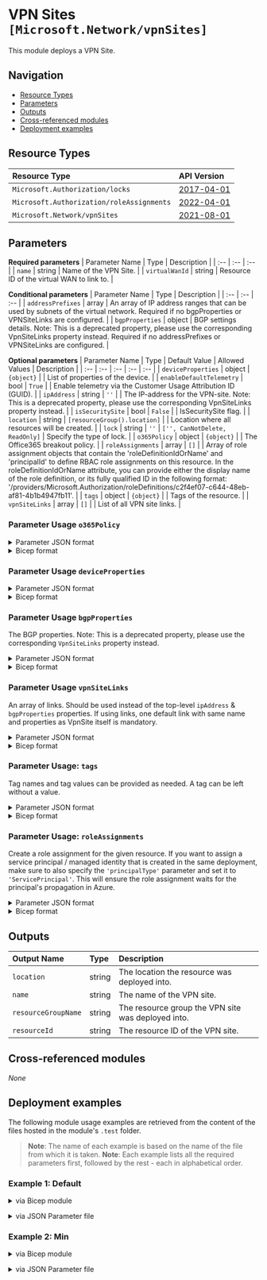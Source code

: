 # VPN Sites `[Microsoft.Network/vpnSites]`

This module deploys a VPN Site.

## Navigation

- [Resource Types](#Resource-Types)
- [Parameters](#Parameters)
- [Outputs](#Outputs)
- [Cross-referenced modules](#Cross-referenced-modules)
- [Deployment examples](#Deployment-examples)

## Resource Types

| Resource Type | API Version |
| :-- | :-- |
| `Microsoft.Authorization/locks` | [2017-04-01](https://docs.microsoft.com/en-us/azure/templates/Microsoft.Authorization/2017-04-01/locks) |
| `Microsoft.Authorization/roleAssignments` | [2022-04-01](https://docs.microsoft.com/en-us/azure/templates/Microsoft.Authorization/2022-04-01/roleAssignments) |
| `Microsoft.Network/vpnSites` | [2021-08-01](https://docs.microsoft.com/en-us/azure/templates/Microsoft.Network/2021-08-01/vpnSites) |

## Parameters

**Required parameters**
| Parameter Name | Type | Description |
| :-- | :-- | :-- |
| `name` | string | Name of the VPN Site. |
| `virtualWanId` | string | Resource ID of the virtual WAN to link to. |

**Conditional parameters**
| Parameter Name | Type | Description |
| :-- | :-- | :-- |
| `addressPrefixes` | array | An array of IP address ranges that can be used by subnets of the virtual network. Required if no bgpProperties or VPNSiteLinks are configured. |
| `bgpProperties` | object | BGP settings details. Note: This is a deprecated property, please use the corresponding VpnSiteLinks property instead. Required if no addressPrefixes or VPNSiteLinks are configured. |

**Optional parameters**
| Parameter Name | Type | Default Value | Allowed Values | Description |
| :-- | :-- | :-- | :-- | :-- |
| `deviceProperties` | object | `{object}` |  | List of properties of the device. |
| `enableDefaultTelemetry` | bool | `True` |  | Enable telemetry via the Customer Usage Attribution ID (GUID). |
| `ipAddress` | string | `''` |  | The IP-address for the VPN-site. Note: This is a deprecated property, please use the corresponding VpnSiteLinks property instead. |
| `isSecuritySite` | bool | `False` |  | IsSecuritySite flag. |
| `location` | string | `[resourceGroup().location]` |  | Location where all resources will be created. |
| `lock` | string | `''` | `['', CanNotDelete, ReadOnly]` | Specify the type of lock. |
| `o365Policy` | object | `{object}` |  | The Office365 breakout policy. |
| `roleAssignments` | array | `[]` |  | Array of role assignment objects that contain the 'roleDefinitionIdOrName' and 'principalId' to define RBAC role assignments on this resource. In the roleDefinitionIdOrName attribute, you can provide either the display name of the role definition, or its fully qualified ID in the following format: '/providers/Microsoft.Authorization/roleDefinitions/c2f4ef07-c644-48eb-af81-4b1b4947fb11'. |
| `tags` | object | `{object}` |  | Tags of the resource. |
| `vpnSiteLinks` | array | `[]` |  | List of all VPN site links. |


### Parameter Usage `o365Policy`

<details>

<summary>Parameter JSON format</summary>

```json
"o365Policy": {
    "value": {
        "breakOutCategories": {
            "optimize": true,
            "allow": true,
            "default": true
        }
    }
}
```

</details>


<details>

<summary>Bicep format</summary>

```bicep
o365Policy: {
    breakOutCategories: {
        optimize: true
        allow: true
        default: true
    }
}
```

</details>
<p>

### Parameter Usage `deviceProperties`

<details>

<summary>Parameter JSON format</summary>

```json
"deviceProperties": {
    "value": {
        "deviceModel": "morty",
        "deviceVendor": "contoso",
        "linkSpeedInMbps": 0
    }
}
```

</details>


<details>

<summary>Bicep format</summary>

```bicep
deviceProperties: {
    deviceModel: 'morty'
    deviceVendor: 'contoso'
    linkSpeedInMbps: 0
}
```

</details>
<p>

### Parameter Usage `bgpProperties`

The BGP properties. Note: This is a deprecated property, please use the corresponding `VpnSiteLinks` property instead.

<details>

<summary>Parameter JSON format</summary>

```json
"bgpProperties": {
    "value": {
        "asn": 65010,
        "bgpPeeringAddress": "1.1.1.1",
        "peerWeight": 0
    }
}
```

</details>


<details>

<summary>Bicep format</summary>

```bicep
bgpProperties: {
    asn: 65010
    bgpPeeringAddress: '1.1.1.1'
    peerWeight: 0
}
```

</details>
<p>

### Parameter Usage `vpnSiteLinks`

An array of links. Should be used instead of the top-level `ipAddress` & `bgpProperties` properties. If using links,  one default link with same name and properties as VpnSite itself is mandatory.

<details>

<summary>Parameter JSON format</summary>

```json
"vpnSiteLinks": {
    "value": [
        {
            "name": "<<namePrefix>>-az-vSite-x-001",
            "properties": {
                "bgpProperties": {
                    "asn": 65010,
                    "bgpPeeringAddress": "1.1.1.1"
                },
                "ipAddress": "1.2.3.4",
                "linkProperties": {
                    "linkProviderName": "contoso",
                    "linkSpeedInMbps": 5
                }
            }
        }
    ]
}
```

</details>

<details>

<summary>Bicep format</summary>

```bicep
vpnSiteLinks: [
    {
        name: '<<namePrefix>>-az-vSite-x-001'
        properties: {
            bgpProperties: {
                asn: 65010
                bgpPeeringAddress: '1.1.1.1'
            }
            ipAddress: '1.2.3.4'
            linkProperties: {
                linkProviderName: 'contoso'
                linkSpeedInMbps: 5
            }
        }
    }
]
```

</details>
<p>

### Parameter Usage: `tags`

Tag names and tag values can be provided as needed. A tag can be left without a value.

<details>

<summary>Parameter JSON format</summary>

```json
"tags": {
    "value": {
        "Environment": "Non-Prod",
        "Contact": "test.user@testcompany.com",
        "PurchaseOrder": "1234",
        "CostCenter": "7890",
        "ServiceName": "DeploymentValidation",
        "Role": "DeploymentValidation"
    }
}
```

</details>

<details>

<summary>Bicep format</summary>

```bicep
tags: {
    Environment: 'Non-Prod'
    Contact: 'test.user@testcompany.com'
    PurchaseOrder: '1234'
    CostCenter: '7890'
    ServiceName: 'DeploymentValidation'
    Role: 'DeploymentValidation'
}
```

</details>
<p>

### Parameter Usage: `roleAssignments`

Create a role assignment for the given resource. If you want to assign a service principal / managed identity that is created in the same deployment, make sure to also specify the `'principalType'` parameter and set it to `'ServicePrincipal'`. This will ensure the role assignment waits for the principal's propagation in Azure.

<details>

<summary>Parameter JSON format</summary>

```json
"roleAssignments": {
    "value": [
        {
            "roleDefinitionIdOrName": "Reader",
            "description": "Reader Role Assignment",
            "principalIds": [
                "12345678-1234-1234-1234-123456789012", // object 1
                "78945612-1234-1234-1234-123456789012" // object 2
            ]
        },
        {
            "roleDefinitionIdOrName": "/providers/Microsoft.Authorization/roleDefinitions/c2f4ef07-c644-48eb-af81-4b1b4947fb11",
            "principalIds": [
                "12345678-1234-1234-1234-123456789012" // object 1
            ],
            "principalType": "ServicePrincipal"
        }
    ]
}
```

</details>

<details>

<summary>Bicep format</summary>

```bicep
roleAssignments: [
    {
        roleDefinitionIdOrName: 'Reader'
        description: 'Reader Role Assignment'
        principalIds: [
            '12345678-1234-1234-1234-123456789012' // object 1
            '78945612-1234-1234-1234-123456789012' // object 2
        ]
    }
    {
        roleDefinitionIdOrName: '/providers/Microsoft.Authorization/roleDefinitions/c2f4ef07-c644-48eb-af81-4b1b4947fb11'
        principalIds: [
            '12345678-1234-1234-1234-123456789012' // object 1
        ]
        principalType: 'ServicePrincipal'
    }
]
```

</details>
<p>

## Outputs

| Output Name | Type | Description |
| :-- | :-- | :-- |
| `location` | string | The location the resource was deployed into. |
| `name` | string | The name of the VPN site. |
| `resourceGroupName` | string | The resource group the VPN site was deployed into. |
| `resourceId` | string | The resource ID of the VPN site. |

## Cross-referenced modules

_None_

## Deployment examples

The following module usage examples are retrieved from the content of the files hosted in the module's `.test` folder.
   >**Note**: The name of each example is based on the name of the file from which it is taken.
   >**Note**: Each example lists all the required parameters first, followed by the rest - each in alphabetical order.

<h3>Example 1: Default</h3>

<details>

<summary>via Bicep module</summary>

```bicep
module vpnSites './Microsoft.Network/vpnSites/deploy.bicep = {
  name: '${uniqueString(deployment().name)}-test-vsidef'
  params: {
    // Required parameters
    name: '<<namePrefix>>-vsidef'
    virtualWanId: '<virtualWanId>'
    // Non-required parameters
    deviceProperties: {
      linkSpeedInMbps: 0
    }
    lock: 'CanNotDelete'
    o365Policy: {
      breakOutCategories: {
        allow: true
        default: true
        optimize: true
      }
    }
    roleAssignments: [
      {
        principalIds: [
          '<managedIdentityPrincipalId>'
        ]
        roleDefinitionIdOrName: 'Reader'
      }
    ]
    tags: {
      tagA: 'valueA'
      tagB: 'valueB'
    }
    vpnSiteLinks: [
      {
        name: '<<namePrefix>>-vSite-vsidef'
        properties: {
          bgpProperties: {
            asn: 65010
            bgpPeeringAddress: '1.1.1.1'
          }
          ipAddress: '1.2.3.4'
          linkProperties: {
            linkProviderName: 'contoso'
            linkSpeedInMbps: 5
          }
        }
      }
      {
        name: 'Link1'
        properties: {
          bgpProperties: {
            asn: 65020
            bgpPeeringAddress: '192.168.1.0'
          }
          ipAddress: '2.2.2.2'
          linkProperties: {
            linkProviderName: 'contoso'
            linkSpeedInMbps: 5
          }
        }
      }
    ]
  }
}
```

</details>
<p>

<details>

<summary>via JSON Parameter file</summary>

```json
{
  "$schema": "https://schema.management.azure.com/schemas/2019-04-01/deploymentParameters.json#",
  "contentVersion": "1.0.0.0",
  "parameters": {
    // Required parameters
    "name": {
      "value": "<<namePrefix>>-vsipar"
    },
    "virtualWanId": {
      "value": "<virtualWanId>"
    },
    // Non-required parameters
    "deviceProperties": {
      "value": {
        "linkSpeedInMbps": 0
      }
    },
    "lock": {
      "value": "CanNotDelete"
    },
    "o365Policy": {
      "value": {
        "breakOutCategories": {
          "allow": true,
          "default": true,
          "optimize": true
        }
      }
    },
    "roleAssignments": {
      "value": [
        {
          "principalIds": [
            "<managedIdentityPrincipalId>"
          ],
          "roleDefinitionIdOrName": "Reader"
        }
      ]
    },
    "tags": {
      "value": {
        "tagA": "valueA",
        "tagB": "valueB"
      }
    },
    "vpnSiteLinks": {
      "value": [
        {
          "name": "<<namePrefix>>-vSite-vsipar",
          "properties": {
            "bgpProperties": {
              "asn": 65010,
              "bgpPeeringAddress": "1.1.1.1"
            },
            "ipAddress": "1.2.3.4",
            "linkProperties": {
              "linkProviderName": "contoso",
              "linkSpeedInMbps": 5
            }
          }
        },
        {
          "name": "Link1",
          "properties": {
            "bgpProperties": {
              "asn": 65020,
              "bgpPeeringAddress": "192.168.1.0"
            },
            "ipAddress": "2.2.2.2",
            "linkProperties": {
              "linkProviderName": "contoso",
              "linkSpeedInMbps": 5
            }
          }
        }
      ]
    }
  }
}
```

</details>
<p>

<h3>Example 2: Min</h3>

<details>

<summary>via Bicep module</summary>

```bicep
module vpnSites './Microsoft.Network/vpnSites/deploy.bicep = {
  name: '${uniqueString(deployment().name)}-test-vsimin'
  params: {
    // Required parameters
    name: '<<namePrefix>>-vsimin'
    virtualWanId: '<virtualWanId>'
    // Non-required parameters
    addressPrefixes: [
      '10.0.0.0/16'
    ]
    ipAddress: '1.2.3.4'
  }
}
```

</details>
<p>

<details>

<summary>via JSON Parameter file</summary>

```json
{
  "$schema": "https://schema.management.azure.com/schemas/2019-04-01/deploymentParameters.json#",
  "contentVersion": "1.0.0.0",
  "parameters": {
    // Required parameters
    "name": {
      "value": "<<namePrefix>>-vsimin"
    },
    "virtualWanId": {
      "value": "<virtualWanId>"
    },
    // Non-required parameters
    "addressPrefixes": {
      "value": [
        "10.0.0.0/16"
      ]
    },
    "ipAddress": {
      "value": "1.2.3.4"
    }
  }
}
```

</details>
<p>
